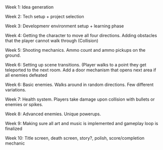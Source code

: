 Week 1: Idea generation

Week 2: Tech setup + project selection

Week 3: Developmenr environment setup + learning phase

Week 4: Getting the character to move all four directions.
        Adding obstacles that the player cannot walk through (Collision)

Week 5: Shooting mechanics. Ammo count and ammo pickups on the ground.

Week 6: Setting up scene transitions. (Player walks to a point they get teleported to the next room. 
        Add a door mechanism that opens next area if all enemies defeated

Week 6: Basic enemies. Walks around in random directions. Few different variations.

Week 7: Health system. Players take damage upon collision with bullets or enemies or spikes.

Week 8: Advanced enemies. Unique powerups.

Week 9: Making sure all art and music is implemented and gameplay loop is finalized

Week 10: Title screen, death screen, story?, polish, score/completion mechanic
